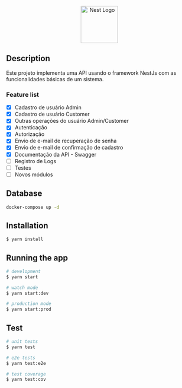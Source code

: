 <p align="center">
  <a href="https://github.com/eudanielvieira/base-api" target="blank"><img src="https://i.ibb.co/JrkqY8C/Ativo-1.png" width="100" alt="Nest Logo" /></a>
</p>

## Description

Este projeto implementa uma API usando o framework NestJs com as funcionalidades básicas de um sistema.

### Feature list

- [x] Cadastro de usuário Admin
- [x] Cadastro de usuário Customer
- [x] Outras operações do usuário Admin/Customer
- [x] Autenticação
- [x] Autorização
- [x] Envio de e-mail de recuperação de senha
- [x] Envio de e-mail de confirmação de cadastro
- [x] Documentação da API - Swagger
- [ ] Registro de Logs
- [ ] Testes
- [ ] Novos módulos

## Database
```bash
docker-compose up -d
```
## Installation

```bash
$ yarn install
```

## Running the app

```bash
# development
$ yarn start

# watch mode
$ yarn start:dev

# production mode
$ yarn start:prod
```

## Test

```bash
# unit tests
$ yarn test

# e2e tests
$ yarn test:e2e

# test coverage
$ yarn test:cov
```
